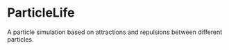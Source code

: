 # ParticleLife
 A particle simulation based on attractions and repulsions between different particles.
